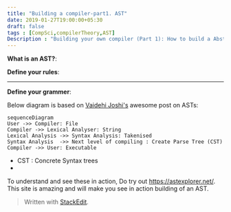 ```yaml
---
title: "Building a compiler-part1. AST"
date: 2019-01-27T19:00:00+05:30
draft: false
tags : [CompSci,compilerTheory,AST]
Description : "Building your own compiler (Part 1): How to build a Abstract Syntax Tree"
---  
```

**What is an AST?**:


**Define your rules**:  

---  
**Define your grammer**:  

Below diagram is based on [Vaidehi Joshi's](https://medium.com/basecs/leveling-up-ones-parsing-game-with-asts-d7a6fc2400ff) awesome post on ASTs:

```mermaid
sequenceDiagram
User ->> Compiler: File  
Compiler ->> Lexical Analyser: String  
Lexical Analysis ->> Syntax Analysis: Takenised   
Syntax Analysis  ->> Next level of compiling : Create Parse Tree (CST) 
Compiler ->> User: Executable
```
* CST : Concrete Syntax trees
* 

To understand and see these in action, Do try out <https://astexplorer.net/>. This site is amazing and will make you see in action building of an AST.  

> Written with [StackEdit](https://stackedit.io/).
<!--stackedit_data:
eyJoaXN0b3J5IjpbNjAzMTc4NjcsLTE2MjMyNTQzNjEsMTUxMz
cyMDc1OSwxNTg1MjY3MTQ0LDgzMTc3MjMwXX0=
-->